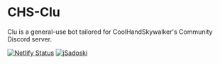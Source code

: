 # CHS-Clu

Clu is a general-use bot tailored for CoolHandSkywalker's Community Discord server.

[![Netlify Status](https://api.netlify.com/api/v1/badges/bcedcce0-ce54-4506-9f80-45b27dcb1d22/deploy-status)](https://app.netlify.com/sites/chs-discordbot/deploys) [![jSadoski](https://circleci.com/gh/jSadoski/CHS-Clu.svg?style=svg)](https://app.circleci.com/pipelines/github/jSadoski/CHS-Clu)
